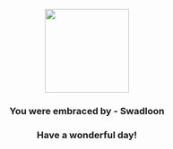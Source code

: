 <p align="center">
    <img src="https://raw.githubusercontent.com/PokeAPI/sprites/master/sprites/pokemon/541.png" width="150" height="150">
</p>
<h3 align="center">You were embraced by - <b>Swadloon</b></h3>
<h3 align="center">Have a wonderful day!</h3>
